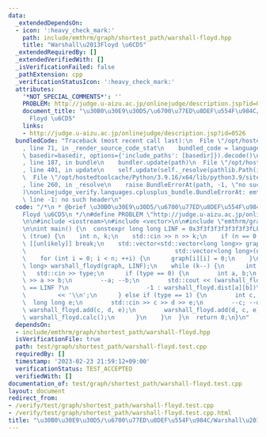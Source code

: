 ```yaml
---
data:
  _extendedDependsOn:
  - icon: ':heavy_check_mark:'
    path: include/emthrm/graph/shortest_path/warshall-floyd.hpp
    title: "Warshall\u2013Floyd \u6CD5"
  _extendedRequiredBy: []
  _extendedVerifiedWith: []
  _isVerificationFailed: false
  _pathExtension: cpp
  _verificationStatusIcon: ':heavy_check_mark:'
  attributes:
    '*NOT_SPECIAL_COMMENTS*': ''
    PROBLEM: http://judge.u-aizu.ac.jp/onlinejudge/description.jsp?id=0526
    document_title: "\u30B0\u30E9\u30D5/\u6700\u77ED\u8DEF\u554F\u984C/Warshall\u2013\
      Floyd \u6CD5"
    links:
    - http://judge.u-aizu.ac.jp/onlinejudge/description.jsp?id=0526
  bundledCode: "Traceback (most recent call last):\n  File \"/opt/hostedtoolcache/Python/3.9.16/x64/lib/python3.9/site-packages/onlinejudge_verify/documentation/build.py\"\
    , line 71, in _render_source_code_stat\n    bundled_code = language.bundle(stat.path,\
    \ basedir=basedir, options={'include_paths': [basedir]}).decode()\n  File \"/opt/hostedtoolcache/Python/3.9.16/x64/lib/python3.9/site-packages/onlinejudge_verify/languages/cplusplus.py\"\
    , line 187, in bundle\n    bundler.update(path)\n  File \"/opt/hostedtoolcache/Python/3.9.16/x64/lib/python3.9/site-packages/onlinejudge_verify/languages/cplusplus_bundle.py\"\
    , line 401, in update\n    self.update(self._resolve(pathlib.Path(included), included_from=path))\n\
    \  File \"/opt/hostedtoolcache/Python/3.9.16/x64/lib/python3.9/site-packages/onlinejudge_verify/languages/cplusplus_bundle.py\"\
    , line 260, in _resolve\n    raise BundleErrorAt(path, -1, \"no such header\"\
    )\nonlinejudge_verify.languages.cplusplus_bundle.BundleErrorAt: emthrm/graph/shortest_path/warshall-floyd.hpp:\
    \ line -1: no such header\n"
  code: "/*\n * @brief \u30B0\u30E9\u30D5/\u6700\u77ED\u8DEF\u554F\u984C/Warshall\u2013\
    Floyd \u6CD5\n */\n#define PROBLEM \"http://judge.u-aizu.ac.jp/onlinejudge/description.jsp?id=0526\"\
    \n\n#include <iostream>\n#include <vector>\n\n#include \"emthrm/graph/shortest_path/warshall-floyd.hpp\"\
    \n\nint main() {\n  constexpr long long LINF = 0x3f3f3f3f3f3f3f3fLL;\n  while\
    \ (true) {\n    int n, k;\n    std::cin >> n >> k;\n    if (n == 0 && k == 0)\
    \ [[unlikely]] break;\n    std::vector<std::vector<long long>> graph(n,\n    \
    \                                          std::vector<long long>(n, LINF));\n\
    \    for (int i = 0; i < n; ++i) {\n      graph[i][i] = 0;\n    }\n    emthrm::WarshallFloyd<long\
    \ long> warshall_floyd(graph, LINF);\n    while (k--) {\n      int type;\n   \
    \   std::cin >> type;\n      if (type == 0) {\n        int a, b;\n        std::cin\
    \ >> a >> b;\n        --a; --b;\n        std::cout << (warshall_floyd.dist[a][b]\
    \ == LINF ?\n                      -1 : warshall_floyd.dist[a][b])\n         \
    \         << '\\n';\n      } else if (type == 1) {\n        int c, d;\n      \
    \  long long e;\n        std::cin >> c >> d >> e;\n        --c; --d;\n       \
    \ warshall_floyd.add(c, d, e);\n        warshall_floyd.add(d, c, e);\n       \
    \ warshall_floyd.calc();\n      }\n    }\n  }\n  return 0;\n}\n"
  dependsOn:
  - include/emthrm/graph/shortest_path/warshall-floyd.hpp
  isVerificationFile: true
  path: test/graph/shortest_path/warshall-floyd.test.cpp
  requiredBy: []
  timestamp: '2023-02-23 21:59:12+09:00'
  verificationStatus: TEST_ACCEPTED
  verifiedWith: []
documentation_of: test/graph/shortest_path/warshall-floyd.test.cpp
layout: document
redirect_from:
- /verify/test/graph/shortest_path/warshall-floyd.test.cpp
- /verify/test/graph/shortest_path/warshall-floyd.test.cpp.html
title: "\u30B0\u30E9\u30D5/\u6700\u77ED\u8DEF\u554F\u984C/Warshall\u2013Floyd \u6CD5"
---
```

